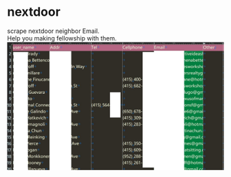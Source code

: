 # nextdoor
scrape nextdoor neighbor Email.  
Help you making fellowship with them.
![output-file screen shot](./screen_shot.jpg)
